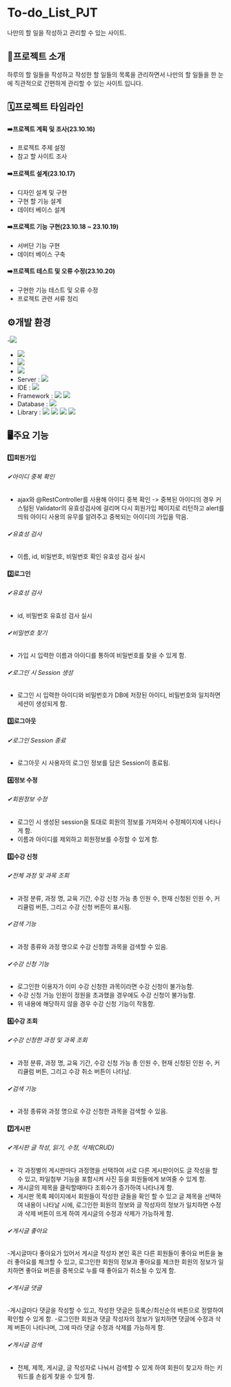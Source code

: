 # To-do_List_PJT
나만의 할 일을 작성하고 관리할 수 있는 사이트.
## 📝프로젝트 소개
하루의 할 일들을 작성하고 작성한 할 일들의 목록을 관리하면서 나만의 할 일들을 한 눈에 직관적으로 간편하게 관리할 수 있는 사이트 입니다.
## 🗓프로젝트 타임라인
#### ➡️프로젝트 계획 및 조사(23.10.16)
- 프로젝트 주제 설정<br>
- 참고 할 사이트 조사
#### ➡️프로젝트 설계(23.10.17)
- 디자인 설계 및 구현<br>
- 구현 할 기능 설계<br>
- 데이터 베이스 설계
#### ➡️프로젝트 기능 구현(23.10.18 ~ 23.10.19)
- 서버단 기능 구현<br>
- 데이터 베이스 구축
#### ➡️프로젝트 테스트 및 오류 수정(23.10.20)
- 구현한 기능 테스트 및 오류 수정<br>
- 프로젝트 관련 서류 정리
## ⚙개발 환경
-<img src="https://img.shields.io/badge/windows 11-48B0F1?style=flat&logo=windows11&logoColor=white"/>
- <img src="https://img.shields.io/badge/chrome-4285F4?style=flat&logo=googlechrome&logoColor=white"/>
- <img src="https://img.shields.io/badge/JAVA 8-007396?style=flat&logo=Java&logoColor=white"/>
- <img src="https://img.shields.io/badge/JDK 1.8.0-34567C?style=flat&logoColor=white"/>
- Server : <img src="https://img.shields.io/badge/apache tomcat 9.0-F09D13?style=flat&logo=apachetomcat&logoColor=white"/>
- IDE : <img src="https://img.shields.io/badge/eclipse-2C2255?style=flat&logo=eclipseide&logoColor=white"/>
- Framework : <img src="https://img.shields.io/badge/Mybatis-000000?style=flat&logoColor=white"/> <img src="https://img.shields.io/badge/Bootstrap5-512BD4?style=flat&logoColor=white"/>
- Database : <img src="https://img.shields.io/badge/oracle-F80000?style=flat&logo=oracle&logoColor=white"/>
- Library : <img src="https://img.shields.io/badge/JSTL-43A047?style=flat&logoColor=white"/> <img src="https://img.shields.io/badge/JSON-000000?style=flat&logo=json&logoColor=white"/> <img src="https://img.shields.io/badge/spring JDBC-6DB33F?style=flat&logo=spring&logoColor=white"/> <img src="https://img.shields.io/badge/spring MVC-6DB33F?style=flat&logo=spring&logoColor=white"/>

## 🖥️주요 기능
#### 1️⃣회원가입
###### ✔아이디 중복 확인
- ajax와 @RestController를 사용해 아이디 중복 확인 -> 중복된 아이디의 경우 커스텀된 Validator의 유효성검사에 걸리며 다시 회원가입 페이지로 리턴하고 alert를 띄워 아이디 사용의 유무를 알려주고 중복되는 아이디의 가입을 막음.
###### ✔유효성 검사
- 이름, id, 비밀번호, 비밀번호 확인 유효성 검사 실시
#### 2️⃣로그인
###### ✔유효성 검사
- id, 비밀번호 유효성 검사 실시
###### ✔비밀번호 찾기
- 가입 시 입력한 이름과 아이디를 통하여 비밀번호를 찾을 수 있게 함.
###### ✔로그인 시 Session 생성
- 로그인 시 입력한 아이디와 비밀번호가 DB에 저장된 아이디, 비밀번호와 일치하면 세션이 생성되게 함.
#### 3️⃣로그아웃
###### ✔로그인 Session 종료
- 로그아웃 시 사용자의 로그인 정보를 담은 Session이 종료됨.
#### 4️⃣정보 수정
###### ✔회원정보 수정
- 로그인 시 생성된 session을 토대로 회원의 정보를 가져와서 수정페이지에 나타나게 함.
- 이름과 아이디를 제외하고 회원정보를 수정할 수 있게 함.
#### 5️⃣수강 신청
###### ✔전체 과정 및 과목 조회
- 과정 분류, 과정 명, 교육 기간, 수강 신청 가능 총 인원 수, 현재 신청된 인원 수, 커리큘럼 버튼, 그리고 수강 신청 버튼이 표시됨.
###### ✔검색 기능
- 과정 종류와 과정 명으로 수강 신청할 과목을 검색할 수 있음.
###### ✔수강 신청 기능
- 로그인한 이용자가 이미 수강 신청한 과목이라면 수강 신청이 불가능함.
- 수강 신청 가능 인원이 정원을 초과했을 경우에도 수강 신청이 불가능함.
- 위 내용에 해당하지 않을 경우 수강 신청 기능이 작동함.
#### 6️⃣수강 조회
###### ✔수강 신청한 과정 및 과목 조회
- 과정 분류, 과정 명, 교육 기간, 수강 신청 가능 총 인원 수, 현재 신청된 인원 수, 커리큘럼 버튼, 그리고 수강 취소 버튼이 나타남.
###### ✔검색 기능
- 과정 종류와 과정 명으로 수강 신청한 과목을 검색할 수 있음.
#### 7️⃣게시판
###### ✔게시판 글 작성, 읽기, 수정, 삭제(CRUD)
- 각 과정별의 게시판마다 과정명을 선택하여 서로 다른 게시판이어도 글 작성을 할 수 있고, 파일첨부 기능을 포함시켜 사진 등을 회원들에게 보여줄 수 있게 함.
- 게시글의 제목을 클릭할때마다 조회수가 증가하여 나타나게 함.
- 게시판 목록 페이지에서 회원들이 작성한 글들을 확인 할 수 있고 글 제목을 선택하여 내용이 나타날 시에, 로그인한 회원의 정보와 글 작성자의 정보가 일치하면 수정과 삭제 버튼이 뜨게 하여 게시글의 수정과 삭제가 가능하게 함.
###### ✔게시글 좋아요
-게시글마다 좋아요가 있어서 게시글 작성자 본인 혹은 다른 회원들이 좋아요 버튼을 눌러 좋아요를 체크할 수 있고, 로그인한 회원의 정보과 좋아요를 체크한 회원의 정보가 일치하면 좋아요 버튼을 중복으로 누를 때 좋아요가 취소될 수 있게 함.
###### ✔게시글 댓글
-게시글마다 댓글을 작성할 수 있고, 작성한 댓글은 등록순/최신순의 버튼으로 정렬하여 확인할 수 있게 함.
-로그인한 회원과 댓글 작성자의 정보가 일치하면 댓글에 수정과 삭제 버튼이 나타나며, 그에 따라 댓글 수정과 삭제를 가능하게 함.
###### ✔게시글 검색
- 전체, 제목, 게시글, 글 작성자로 나눠서 검색할 수 있게 하여 회원이 찾고자 하는 키워드를 손쉽게 찾을 수 있게 함.

